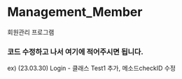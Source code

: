 # Management_Member
회원관리 프로그램

### 코드 수정하고 나서 여기에 적어주시면 됩니다.

ex) (23.03.30) Login - 클래스 Test1 추가, 메소드checkID 수정
